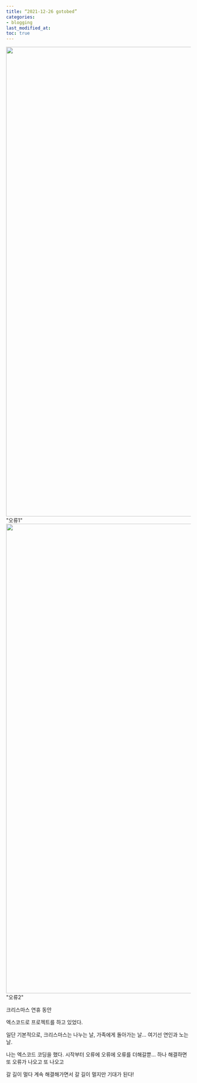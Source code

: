 ```yaml
---
title: “2021-12-26 gotobed”
categories:
- blogging
last_modified_at: 
toc: true
---
```

<img width="1280" src="https://user-images.githubusercontent.com/94824295/147412985-c1f68674-8fe2-4cba-8ae6-36e89ecc456d.png">
"오류1"
<img width="1280" src="https://user-images.githubusercontent.com/94824295/147412990-e55e15d4-de61-4f3f-8da6-a5f472661c03.png">
"오류2"

크리스마스 연휴 동안

엑스코드로 프로젝트를 하고 있었다.

일단 기본적으로, 크리스마스는 나누는 날, 가족에게 돌아가는 날... 여기선 연인과 노는 날.

나는 엑스코드 코딩을 했다.
시작부터 오류에 오류에 오류를 더해갈뿐... 하나 해결하면 또 오류가 나오고 또 나오고

갈 길이 멀다
계속 해결해가면서 갈 길이 멀지만 기대가 된다!